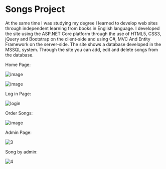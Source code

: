# Songs Project

At the same time I was studying my degree I learned to develop web sites through independent learning from books in English language. I developed the site using the ASP.NET Core platform through the use of HTML5, CSS3, jQuery and Bootstrap on the client-side and using C#, MVC And Entity Framework on the server-side. The site shows a database developed in the MSSQL system. Through the site you can add, edit and delete songs from the database.

Home Page:

![image](https://user-images.githubusercontent.com/51830348/69422864-7cff0a80-0d2d-11ea-95dd-4a9f62d26b80.png)

![image](https://user-images.githubusercontent.com/51830348/69423066-e41cbf00-0d2d-11ea-866c-c3b55fc354af.png)

Log in Page:

![login](https://user-images.githubusercontent.com/55385057/68146600-0a2a1d00-ff41-11e9-85d5-e1d003901e69.JPG)

Order Songs:

![image](https://user-images.githubusercontent.com/55385057/69416986-80d86000-0d20-11ea-8d69-b25e13e5dd5f.png)

Admin Page:

![3](https://user-images.githubusercontent.com/26526551/59967970-028e4c80-953b-11e9-901d-f23ec053da1c.JPG)

Song by admin:

![4](https://user-images.githubusercontent.com/55385057/67260106-2ab69980-f4a2-11e9-8457-33f7255a7c79.JPG)



